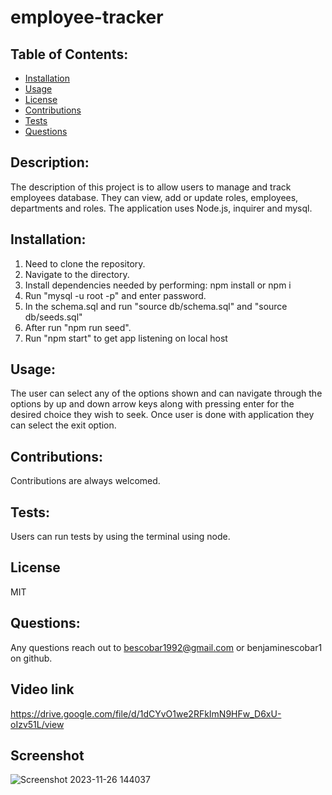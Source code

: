 # employee-tracker
  ## Table of Contents:
  - [Installation](#installation)
  - [Usage](#usage)
  - [License](#license)
  - [Contributions](#Contributions)
  - [Tests](#tests)
  - [Questions](#questions)


  ## Description:
  The description of this project is to allow users to manage and track employees database. They can view, add or update roles, employees, departments and roles. The application uses Node.js, inquirer and mysql.

  ## Installation:
  1. Need to clone the repository.
  2. Navigate to the directory.
  3. Install dependencies needed by performing: npm install or npm i
  4. Run "mysql -u root -p" and enter password.
  5. In the schema.sql and run "source db/schema.sql" and "source db/seeds.sql"
  6. After run "npm run seed".
  7. Run "npm start" to get app listening on local host 

  ## Usage:
  The user can select any of the options shown and can navigate through the options by up and down arrow keys along with pressing enter for the desired choice they wish to seek. Once user is done with application they can select the exit option.

  ## Contributions:
  Contributions are always welcomed.

  ## Tests:
  Users can run tests by using the terminal using node.


  ## License
  MIT

  ## Questions:
  Any questions reach out to bescobar1992@gmail.com or benjaminescobar1 on github.

  ## Video link
  https://drive.google.com/file/d/1dCYvO1we2RFkImN9HFw_D6xU-oIzv51L/view

  ## Screenshot
  ![Screenshot 2023-11-26 144037](https://github.com/benjaminescobar1/employee-tracker/assets/135399618/dfd8d2c6-f005-49fe-affa-27cef20277d6)

 
